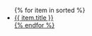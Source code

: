 <ul class="post">
{% for item in sorted %}
<li class="post-title">
  <a href="">
    {{ item.title }}
</li>
{% endfor %}
</ul>